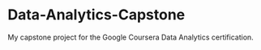 # Data-Analytics-Capstone
My capstone project for the Google Coursera Data Analytics certification.
